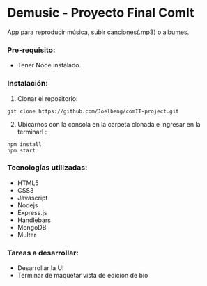 # Demusic - Proyecto Final ComIt

App para reproducir música, subir canciones(.mp3) o albumes.

### Pre-requisito:
 * Tener Node instalado.

### Instalación:
1. Clonar el repositorio: 
```
git clone https://github.com/Joelbeng/comIT-project.git
```
2. Ubicarnos con la consola en la carpeta clonada e ingresar en la terminarl :
```
npm install
npm start
 ```

### Tecnologías utilizadas:
* HTML5
* CSS3
* Javascript
* Nodejs
* Express.js
* Handlebars
* MongoDB
* Multer

### Tareas a desarrollar:

* Desarrollar la UI
* Terminar de maquetar vista de edicion de bio
